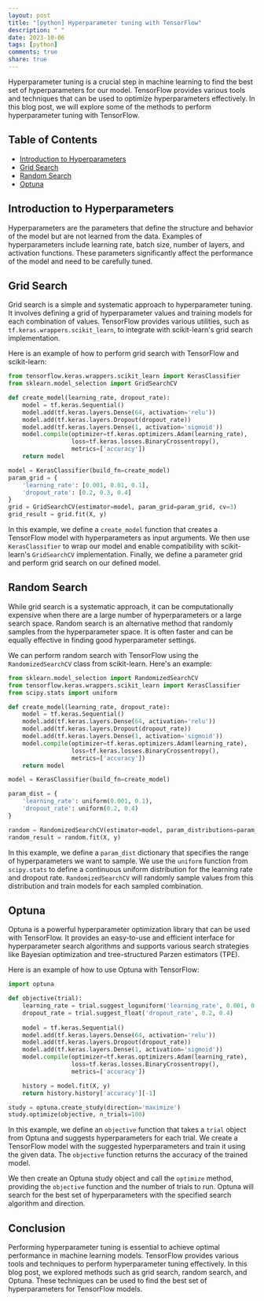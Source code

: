 ```yaml
---
layout: post
title: "[python] Hyperparameter tuning with TensorFlow"
description: " "
date: 2023-10-06
tags: [python]
comments: true
share: true
---
```


Hyperparameter tuning is a crucial step in machine learning to find the best set of hyperparameters for our model. TensorFlow provides various tools and techniques that can be used to optimize hyperparameters effectively. In this blog post, we will explore some of the methods to perform hyperparameter tuning with TensorFlow.

## Table of Contents
- [Introduction to Hyperparameters](#introduction-to-hyperparameters)
- [Grid Search](#grid-search)
- [Random Search](#random-search)
- [Optuna](#optuna)

## Introduction to Hyperparameters

Hyperparameters are the parameters that define the structure and behavior of the model but are not learned from the data. Examples of hyperparameters include learning rate, batch size, number of layers, and activation functions. These parameters significantly affect the performance of the model and need to be carefully tuned.

## Grid Search

Grid search is a simple and systematic approach to hyperparameter tuning. It involves defining a grid of hyperparameter values and training models for each combination of values. TensorFlow provides various utilities, such as `tf.keras.wrappers.scikit_learn`, to integrate with scikit-learn's grid search implementation.

Here is an example of how to perform grid search with TensorFlow and scikit-learn:

```python
from tensorflow.keras.wrappers.scikit_learn import KerasClassifier
from sklearn.model_selection import GridSearchCV

def create_model(learning_rate, dropout_rate):
    model = tf.keras.Sequential()
    model.add(tf.keras.layers.Dense(64, activation='relu'))
    model.add(tf.keras.layers.Dropout(dropout_rate))
    model.add(tf.keras.layers.Dense(1, activation='sigmoid'))
    model.compile(optimizer=tf.keras.optimizers.Adam(learning_rate),
                  loss=tf.keras.losses.BinaryCrossentropy(),
                  metrics=['accuracy'])
    return model

model = KerasClassifier(build_fn=create_model)
param_grid = {
    'learning_rate': [0.001, 0.01, 0.1],
    'dropout_rate': [0.2, 0.3, 0.4]
}
grid = GridSearchCV(estimator=model, param_grid=param_grid, cv=3)
grid_result = grid.fit(X, y)
```

In this example, we define a `create_model` function that creates a TensorFlow model with hyperparameters as input arguments. We then use `KerasClassifier` to wrap our model and enable compatibility with scikit-learn's `GridSearchCV` implementation. Finally, we define a parameter grid and perform grid search on our defined model.

## Random Search

While grid search is a systematic approach, it can be computationally expensive when there are a large number of hyperparameters or a large search space. Random search is an alternative method that randomly samples from the hyperparameter space. It is often faster and can be equally effective in finding good hyperparameter settings.

We can perform random search with TensorFlow using the `RandomizedSearchCV` class from scikit-learn. Here's an example:

```python
from sklearn.model_selection import RandomizedSearchCV
from tensorflow.keras.wrappers.scikit_learn import KerasClassifier
from scipy.stats import uniform

def create_model(learning_rate, dropout_rate):
    model = tf.keras.Sequential()
    model.add(tf.keras.layers.Dense(64, activation='relu'))
    model.add(tf.keras.layers.Dropout(dropout_rate))
    model.add(tf.keras.layers.Dense(1, activation='sigmoid'))
    model.compile(optimizer=tf.keras.optimizers.Adam(learning_rate),
                  loss=tf.keras.losses.BinaryCrossentropy(),
                  metrics=['accuracy'])
    return model

model = KerasClassifier(build_fn=create_model)

param_dist = {
    'learning_rate': uniform(0.001, 0.1),
    'dropout_rate': uniform(0.2, 0.4)
}

random = RandomizedSearchCV(estimator=model, param_distributions=param_dist, n_iter=10, cv=3)
random_result = random.fit(X, y)
```

In this example, we define a `param_dist` dictionary that specifies the range of hyperparameters we want to sample. We use the `uniform` function from `scipy.stats` to define a continuous uniform distribution for the learning rate and dropout rate. `RandomizedSearchCV` will randomly sample values from this distribution and train models for each sampled combination.

## Optuna

Optuna is a powerful hyperparameter optimization library that can be used with TensorFlow. It provides an easy-to-use and efficient interface for hyperparameter search algorithms and supports various search strategies like Bayesian optimization and tree-structured Parzen estimators (TPE).

Here is an example of how to use Optuna with TensorFlow:

```python
import optuna

def objective(trial):
    learning_rate = trial.suggest_loguniform('learning_rate', 0.001, 0.1)
    dropout_rate = trial.suggest_float('dropout_rate', 0.2, 0.4)
    
    model = tf.keras.Sequential()
    model.add(tf.keras.layers.Dense(64, activation='relu'))
    model.add(tf.keras.layers.Dropout(dropout_rate))
    model.add(tf.keras.layers.Dense(1, activation='sigmoid'))
    model.compile(optimizer=tf.keras.optimizers.Adam(learning_rate),
                  loss=tf.keras.losses.BinaryCrossentropy(),
                  metrics=['accuracy'])

    history = model.fit(X, y)
    return history.history['accuracy'][-1]

study = optuna.create_study(direction='maximize')
study.optimize(objective, n_trials=100)
```

In this example, we define an `objective` function that takes a `trial` object from Optuna and suggests hyperparameters for each trial. We create a TensorFlow model with the suggested hyperparameters and train it using the given data. The `objective` function returns the accuracy of the trained model.

We then create an Optuna study object and call the `optimize` method, providing the `objective` function and the number of trials to run. Optuna will search for the best set of hyperparameters with the specified search algorithm and direction.

## Conclusion

Performing hyperparameter tuning is essential to achieve optimal performance in machine learning models. TensorFlow provides various tools and techniques to perform hyperparameter tuning effectively. In this blog post, we explored methods such as grid search, random search, and Optuna. These techniques can be used to find the best set of hyperparameters for TensorFlow models.